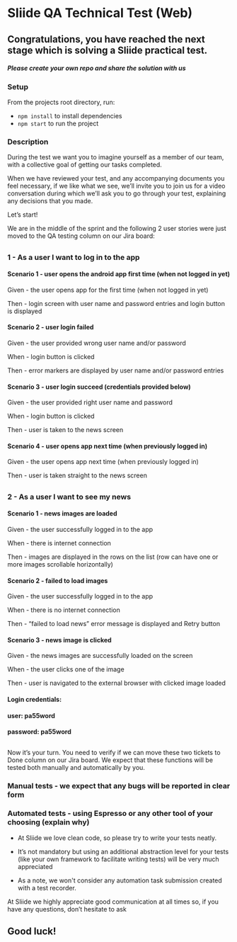 # Sliide QA Technical Test (Web)
## Congratulations, you have reached the next stage which is solving a Sliide practical test.
##### Please create your own repo and share the solution with us

### Setup

From the projects root directory, run:
- `npm install` to install dependencies
- `npm start` to run the project


### Description
During the test we want you to imagine yourself as a member of our team, with a collective goal of getting our tasks completed.

When we have reviewed your test, and any accompanying documents you feel necessary, if we like what we see, we’ll invite you to join us for a video conversation during which we’ll ask you to go through your test, explaining any decisions that you made.

Let’s start!

We are in the middle of the sprint and the following 2 user stories were just moved to the QA testing column on our Jira board:

##
### 1 - As a user I want to log in to the app

#### Scenario 1 - user opens the android app first time (when not logged in yet)

Given - the user opens app for the first time (when not logged in yet)

Then - login screen with user name and password entries and login button is displayed

#### Scenario 2 - user login failed

Given - the user provided wrong user name and/or password

When - login button is clicked

Then - error markers are displayed by user name and/or password entries

#### Scenario 3 - user login succeed (credentials provided below)

Given - the user provided right user name and password

When - login button is clicked

Then - user is taken to the news screen

#### Scenario 4 - user opens app next time (when previously logged in)

Given - the user opens app next time (when previously logged in)

Then - user is taken straight to the news screen

 ##

### 2 - As a user I want to see my news

#### Scenario 1 - news images are loaded

Given - the user successfully logged in to the app

When - there is internet connection

Then - images are displayed in the rows on the list (row can have one or more images scrollable horizontally)

#### Scenario 2 - failed to load images

Given - the user successfully logged in to the app

When - there is no internet connection

Then - “failed to load news” error message is displayed and Retry button

#### Scenario 3 - news image is clicked

Given - the news images are successfully loaded on the screen

When - the user clicks one of the image

Then - user is navigated to the external browser with clicked image loaded

#### Login credentials:
#### user: pa55word
#### password: pa55word

##

Now it’s your turn. You need to verify if we can move these two tickets to Done column on our Jira board.
We expect that these functions will be tested both manually and automatically by you.

### Manual tests - we expect that any bugs will be reported in clear form

### Automated tests - using Espresso or any other tool of your choosing (explain why)

* At Sliide we love clean code, so please try to write your tests neatly.

* It’s not mandatory but using an additional abstraction level for your tests (like your own framework to facilitate writing tests) will be very much appreciated

* As a note, we won't consider any automation task submission created with a test recorder.


At Sliide we highly appreciate good communication at all times so, if you have any questions, don’t hesitate to ask   

## Good luck!   
